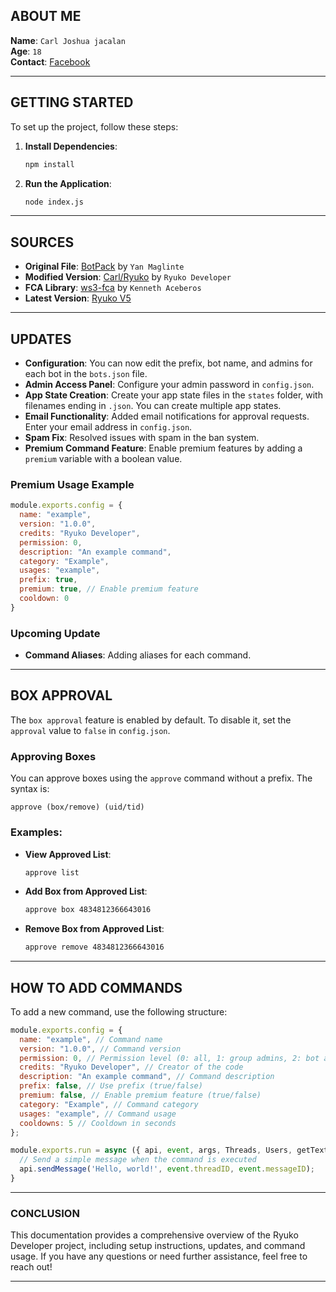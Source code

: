## ABOUT ME

**Name**: `Carl Joshua jacalan`  
**Age**: `18`  
**Contact**: [Facebook](https://www.facebook.com/profile.php?id=100056093558255)  

---

## GETTING STARTED

To set up the project, follow these steps:

1. **Install Dependencies**:
   ```bash
   npm install
   ```

2. **Run the Application**:
   ```bash
   node index.js
   ```

---

## SOURCES

- **Original File**: [BotPack](https://replit.com/@YanMaglinte/BotPack?v=1) by `Yan Maglinte`  
- **Modified Version**: [Carl/Ryuko](https://github.com/ryukodeveloper/Ryuko-V4) by `Ryuko Developer`  
- **FCA Library**: [ws3-fca](https://www.npmjs.com/package/ws3-fca) by `Kenneth Aceberos`  
- **Latest Version**: [Ryuko V5](https://www.github.com/ryukodeveloper/Ryuko-V5)

---

## UPDATES

- **Configuration**: You can now edit the prefix, bot name, and admins for each bot in the `bots.json` file.
- **Admin Access Panel**: Configure your admin password in `config.json`.
- **App State Creation**: Create your app state files in the `states` folder, with filenames ending in `.json`. You can create multiple app states.
- **Email Functionality**: Added email notifications for approval requests. Enter your email address in `config.json`.
- **Spam Fix**: Resolved issues with spam in the ban system.
- **Premium Command Feature**: Enable premium features by adding a `premium` variable with a boolean value.

### Premium Usage Example

```javascript
module.exports.config = {
  name: "example",
  version: "1.0.0",
  credits: "Ryuko Developer",
  permission: 0,
  description: "An example command",
  category: "Example",
  usages: "example",
  prefix: true,
  premium: true, // Enable premium feature
  cooldown: 0
}
```

### Upcoming Update

- **Command Aliases**: Adding aliases for each command.

---

## BOX APPROVAL

The `box approval` feature is enabled by default. To disable it, set the `approval` value to `false` in `config.json`.

### Approving Boxes

You can approve boxes using the `approve` command without a prefix. The syntax is:
```
approve (box/remove) (uid/tid)
```

### Examples:

- **View Approved List**:
  ```bash
  approve list
  ```

- **Add Box from Approved List**:
  ```bash
  approve box 4834812366643016
  ```

- **Remove Box from Approved List**:
  ```bash
  approve remove 4834812366643016
  ```

---

## HOW TO ADD COMMANDS

To add a new command, use the following structure:

```javascript
module.exports.config = {
  name: "example", // Command name
  version: "1.0.0", // Command version
  permission: 0, // Permission level (0: all, 1: group admins, 2: bot admins, 3: bot operators)
  credits: "Ryuko Developer", // Creator of the code
  description: "An example command", // Command description
  prefix: false, // Use prefix (true/false)
  premium: false, // Enable premium feature (true/false)
  category: "Example", // Command category
  usages: "example", // Command usage
  cooldowns: 5 // Cooldown in seconds
};

module.exports.run = async ({ api, event, args, Threads, Users, getText }) => {
  // Send a simple message when the command is executed
  api.sendMessage('Hello, world!', event.threadID, event.messageID);
}
```

---

### CONCLUSION

This documentation provides a comprehensive overview of the Ryuko Developer project, including setup instructions, updates, and command usage. If you have any questions or need further assistance, feel free to reach out!

---
